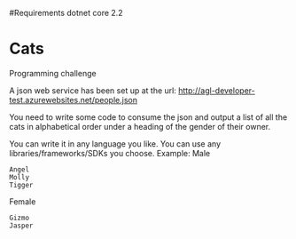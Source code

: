 #Requirements
dotnet core 2.2

# Cats
Programming challenge

A json web service has been set up at the url: http://agl-developer-test.azurewebsites.net/people.json

You need to write some code to consume the json and output a list of all the cats in alphabetical order under a heading of the gender of their owner.

You can write it in any language you like. You can use any libraries/frameworks/SDKs you choose.
Example:
Male

    Angel
    Molly
    Tigger

Female

    Gizmo
    Jasper


